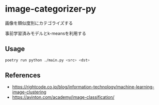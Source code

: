 # image-categorizer-py

画像を類似度別にカテゴライズする

事前学習済みモデルとk-meansを利用する

## Usage

```sh
poetry run python ./main.py <src> <dst>
```

## References

- https://rightcode.co.jp/blog/information-technology/machine-learning-image-clustering
- https://avinton.com/academy/image-classification/
